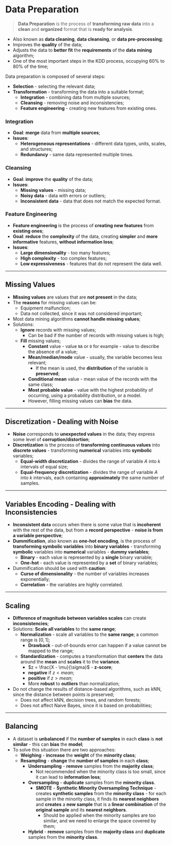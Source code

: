 # Data Preparation

> **Data Preparation** is the process of **transforming raw data** into a **clean** and **organized** format that is **ready for analysis**.

* Also known as **data cleaning**, **data cleansing**, or **data pre-processing**;
* Improves the **quality** of the data;
* Adjusts the data to **better fit** the **requirements** of the **data mining** algorithm;
* One of the most important steps in the KDD process, occupying 60% to 80% of the time;

Data preparation is composed of several steps:

* **Selection** - selecting the relevant data;
* **Transformation** - transforming the data into a suitable format;
  * **Integration** - combining data from multiple sources;
  * **Cleansing** - removing noise and inconsistencies;
  * **Feature engineering** - creating new features from existing ones.

### Integration

* **Goal**: **merge** data from **multiple sources**;
* **Issues**:
  * **Heterogeneous representations** - different data types, units, scales, and structures;
  * **Redundancy** - same data represented multiple times.

### Cleansing

* **Goal**: **improve** the **quality** of the data;
* **Issues**:
  * **Missing values** - missing data;
  * **Noisy data** - data with errors or outliers;
  * **Inconsistent data** - data that does not match the expected format.

### Feature Engineering

* **Feature engineering** is the process of **creating new features** from **existing ones**;
* **Goal**: **reduce** the **complexity** of the data, creating **simpler** and **more informative** features, **without information loss**;
* **Issues**:
  * **Large dimensionality** - too many features;
  * **High complexity** - too complex features;
  * **Low expressiveness** - features that do not represent the data well.

---

## Missing Values

* **Missing values** are values that are **not present** in the data;
* The **reasons** for missing values can be:
  * Equipment malfunction;
  * Data not collected, since it was not considered important;
* Most data mining algorithms **cannot handle missing values**;
* Solutions:
  * **Ignore** records with missing values;
    * Can be bad if the number of records with missing values is high;
  * **Fill** missing values;
    * **Constant** value - value `NA` or `0` for example - value to describe the absence of a value;
    * **Mean/median/mode** value - usually, the variable becomes less relevant;
      * If the mean is used, the **distribution** of the variable is **preserved**;
    * **Conditional mean** value - mean value of the records with the same class;
    * **Most probable value** - value with the highest probability of occurring, using a probability distribution, or a model.
    * However, filling missing values can **bias** the data.

---

## Discretization - Dealing with Noise

* **Noise** corresponds to **unexpected values** in the data; they express some level of **corruption/distortion**;
* **Discretization** is the process of **transforming continuous values** into **discrete values** - transforming **numerical** variables into **symbolic** variables;
  * **Equal-width discretization** - divides the range of variable $A$ into $k$ intervals of equal size;
  * **Equal-frequency discretization** - divides the range of variable $A$ into $k$ intervals, each containing **approximately** the same number of samples.

---

## Variables Encoding - Dealing with Inconsistencies

* **Inconsistent data** occurs when there is some value that is **incoherent** with the rest of the data, but from a **record perspective** - **noise is from a variable perspective**;
* **Dummification**, also known as **one-hot encoding**, is the process of **transforming symbolic variables** into **binary variables** - transforming **symbolic** variables into **numerical** variables - **dummy variables**;
  * **Binary** - each value is represented by a **single** binary variable;
  * **One-hot** - each value is represented by a **set** of binary variables;
* Dummification should be used with **caution**:
  * **Curse of dimensionality** - the number of variables increases exponentially;
  * **Correlation** - the variables are highly correlated.

---

## Scaling

* **Difference of magnitude between variables scales** can create **inconsistencies**;
* Solutions: **Scale all variables** to the **same range**;
  * **Normalization** - scale all variables to the **same range**; a common range is $[0, 1]$;
    * **Drawback** - out-of-bounds error can happen if a value cannot be mapped to the range;
  * **Standardization** - computes a transformation that **centers** the data around the **mean** and **scales** it to the **variance**.
    * $z = \frac{X - \mu}{\sigma}$ - **z-score**;
    * **negative** if $z < mean$;
    * **positive** if $z > mean$;
    * More **robust** to **outliers** than normalization;
* Do not change the results of distance-based algorithms, such as kNN, since the distance between points is preserved;
  * Does not affect kNN, decision trees, and random forests;
  * Does not affect Naive Bayes, since it is based on probabilities;

---

## Balancing

* A dataset is **unbalanced** if the **number of samples** in each **class** is **not similar** - this can **bias** the **model**;
* To solve this situation there are two approaches:
  * **Weighing** - **increase** the **weight** of the **minority class**;
  * **Resampling** - **change** the **number of samples** in each **class**;
    * **Undersampling** - **remove** samples from the **majority class**;
      * Not recommended when the minority class is too small, since it can lead to **information loss**;
    * **Oversampling** - **duplicate** samples from the **minority class**.
      * **SMOTE** - **Synthetic Minority Oversampling Technique** - creates **synthetic samples** from the **minority class** - for each sample in the minority class, it finds its **nearest neighbors** and **creates** a **new sample** that is a **linear combination** of the **original sample** and its **nearest neighbors**.
        * Should be applied when the minority samples are too similar, and we need to enlarge the space covered by them;
    * **Hybrid** - **remove** samples from the **majority class** and **duplicate** samples from the **minority class**.